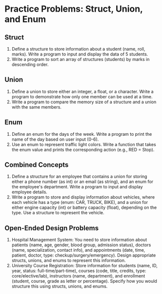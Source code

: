 # Practice Problems: Struct, Union, and Enum

## Struct
1. Define a structure to store information about a student (name, roll, marks). Write a program to input and display the data of 5 students.
2. Write a program to sort an array of structures (students) by marks in descending order.

## Union
1. Define a union to store either an integer, a float, or a character. Write a program to demonstrate how only one member can be used at a time.
2. Write a program to compare the memory size of a structure and a union with the same members.

## Enum
1. Define an enum for the days of the week. Write a program to print the name of the day based on user input (0-6).
2. Use an enum to represent traffic light colors. Write a function that takes the enum value and prints the corresponding action (e.g., RED = Stop).

## Combined Concepts
1. Define a structure for an employee that contains a union for storing either a phone number (as int) or an email (as string), and an enum for the employee's department. Write a program to input and display employee details.
2. Write a program to store and display information about vehicles, where each vehicle has a type (enum: CAR, TRUCK, BIKE), and a union for either engine capacity (int) or battery capacity (float), depending on the type. Use a structure to represent the vehicle.

## Open-Ended Design Problems
1. Hospital Management System: You need to store information about patients (name, age, gender, blood group, admission status), doctors (name, specialization, contact info), and appointments (date, time, patient, doctor, type: checkup/surgery/emergency). Design appropriate structs, unions, and enums to represent this information.
2. University Course Registration: Store information for students (name, ID, year, status: full-time/part-time), courses (code, title, credits, type: core/elective/lab), instructors (name, department), and enrollment (student, course, grade as letter or percentage). Specify how you would structure this using structs, unions, and enums.
